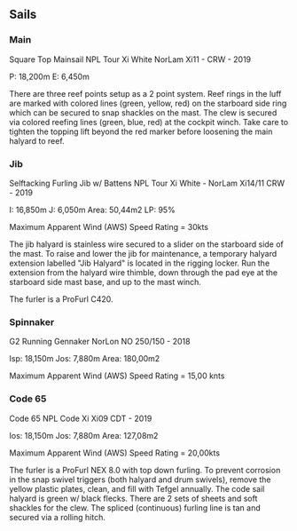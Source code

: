 ## Sails
### Main
Square Top Mainsail NPL Tour Xi White NorLam Xi11 -
CRW  - 2019

P: 18,200m
E: 6,450m

There are three reef points setup as a 2 point system. Reef rings in the luff are marked with colored lines (green, yellow, red) on the starboard side ring which can be secured to snap shackles on the mast. The clew is secured via colored reefing lines (green, blue, red) at the cockpit winch. Take care to tighten the topping lift beyond the red marker before loosening the main halyard to reef.
### Jib
Selftacking Furling Jib w/ Battens NPL Tour Xi White -
NorLam Xi14/11 CRW - 2019

I: 16,850m
J: 6,050m
Area: 50,44m2
LP: 95%

Maximum Apparent Wind (AWS) Speed Rating = 30kts

The jib halyard is stainless wire secured to a slider on the starboard side of the mast. To raise and lower the jib for maintenance, a temporary halyard extension labelled "Jib Halyard" is located in the rigging locker. Run the extension from the halyard wire thimble, down through the pad eye at the starboard side mast base, and up to the mast winch.

The furler is a ProFurl C420.
### Spinnaker
G2 Running Gennaker NorLon NO 250/150 - 2018

Isp: 18,150m
Jos: 7,880m
Area: 180,00m2

Maximum Apparent Wind (AWS) Speed Rating = 15,00
knts
### Code 65
Code 65 NPL Code Xi Xi09 CDT - 2019

Ios: 18,150m
Jos: 7,880m
Area: 127,08m2

Maximum Apparent Wind (AWS) Speed Rating = 20,00kts

The furler is a ProFurl NEX 8.0 with top down furling. To prevent corrosion in the snap swivel triggers (both halyard and drum swivels), remove the yellow plastic plates, clean, and fill with Tefgel annually. The code sail halyard is green w/ black flecks. There are 2 sets of sheets and soft shackles for the clew. The spliced (continuous) furling line is tan and secured via a rolling hitch. 